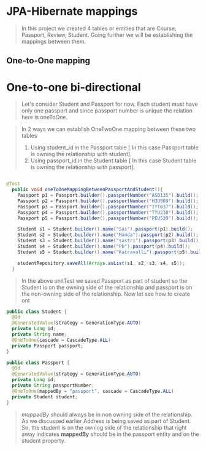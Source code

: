 # JPA-Hibernate mappings

> In this project we created 4 tables or entities that are Course, Passport, Review, Student. Going further we will be
> establishing the mappings between them.

## One-to-One mapping

# One-to-one bi-directional

> Let's consider Student and Passport for now. Each student must have only one passport and since passport number is
> unique
> the relation here is oneToOne.

> In 2 ways we can establish OneTwoOne mapping between these two tables
> 1) Using student_id in the Passport table [ In this case Passport table is owning the relationship with student].
> 2) Using passport_id in the Student table [ In this case Student table is owning the relationship with passport].

``` java

@Test
  public void oneToOneMappingBetweenPassportAndStudent(){
    Passport p1 = Passport.builder().passportNumber("ASD135").build();
    Passport p2 = Passport.builder().passportNumber("HJU869").build();
    Passport p3 = Passport.builder().passportNumber("IYT037").build();
    Passport p4 = Passport.builder().passportNumber("TYU238").build();
    Passport p5 = Passport.builder().passportNumber("PEU539").build();

    Student s1 = Student.builder().name("Sai").passport(p1).build();
    Student s2 = Student.builder().name("Manda").passport(p2).build();
    Student s3 = Student.builder().name("sastri").passport(p3).build();
    Student s4 = Student.builder().name("Pb").passport(p4).build();
    Student s5 = Student.builder().name("Katravalli").passport(p5).build();

    studentRepository.saveAll(Arrays.asList(s1, s2, s3, s4, s5));
  }

```
> In the above unitTest we saved Passport as part of student so the Student is on the owning side of the relationship and passport is on the non-owning side of the relationship. Now let see how to create ont 

``` java
public class Student {
  @Id
  @GeneratedValue(strategy = GenerationType.AUTO)
  private Long id;
  private String name;
  @OneToOne(cascade = CascadeType.ALL)
  private Passport passport;
}
```
```java
public class Passport {
  @Id
  @GeneratedValue(strategy = GenerationType.AUTO)
  private Long id;
  private String passportNumber;
  @OneToOne(mappedBy = "passport", cascade = CascadeType.ALL)
  private Student student;
}
```

> *mappedBy* should always be in non owning side of the relationship. As we discussed earlier Address is being saved as part of Student. So, the student is on the owning side of the relationship that right away indicates **mappedBy** should be in the passport entity and on the student property.